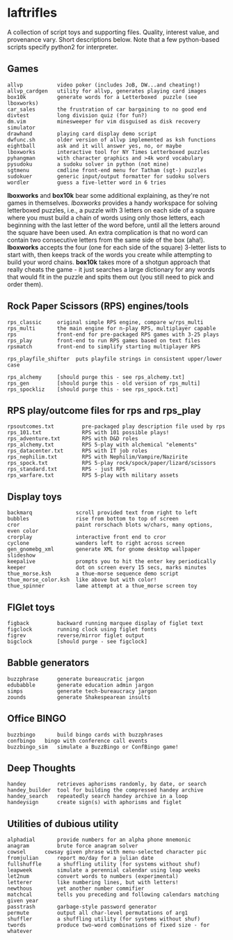 # laftrifles
A collection of script toys and supporting files.  Quality, interest value, and provenance vary.
Short descriptions below.  Note that a few python-based scripts specify python2 for interpreter.

## Games
```
allvp           video poker (includes JoB, DW...and cheating!)
allvp_cardgen   utility for allvp, generates playing card images
box10k          generate words for a Letterboxed  puzzle (see lboxworks)
car_sales       the frustration of car bargaining to no good end
divtest         long division quiz (for fun?)
dm.vim          minesweeper for vim disguised as disk recovery simulator
drawhand        playing card display demo script
dwfunc.sh       older version of allvp implemented as ksh functions
eightball       ask and it will answer yes, no, or maybe
lboxworks       interactive tool for NY Times Letterboxed puzzles
pyhangman       with character graphics and >4k word vocabulary
pysudoku        a sudoku solver in python (not mine)
sgtmenu         cmdline front-end menu for Tatham (sgt-) puzzles
sudokuer        generic input/output formatter for sudoku solvers
wordler         guess a five-letter word in 6 tries
```

**lboxworks** and **box10k** bear some additional explaining, as they're not
games in themselves.  *lboxworks* provides a handy workspace for solving
letterboxed puzzles, i.e., a puzzle with 3 letters on each side of a square
where you must build a chain of words using only those letters, each beginning
with the last letter of the word before, until all the letters around the
square have been used.  An extra complication is that no word can contain two
consecutive letters from the same side of the box (aha!).  **lboxworks**
accepts the four (one for each side of the square) 3-letter lists to start
with, then keeps track of the words you create while attempting to build your
word chains.  **box10k** takes more of a shotgun approach that really cheats
the game - it just searches a large dictionary for any words that would fit in
the puzzle and spits them out (you still need to pick and order them).


## Rock Paper Scissors (RPS) engines/tools
```
rps_classic     original simple RPS engine, compare w/rps_multi
rps_multi       the main engine for n-play RPS, multiplayer capable
rps             front-end for pre-packaged RPS games with 3-25 plays
rps_play        front-end to run RPS games based on text files
rpsmatch        front-end to simplify starting multiplayer RPS

rps_playfile_shifter  puts playfile strings in consistent upper/lower case

rps_alchemy     [should purge this - see rps_alchemy.txt]
rps_gen         [should purge this - old version of rps_multi]
rps_spockliz    [should purge this - see rps_spock.txt]

```

## RPS play/outcome files for rps and rps_play
```
rpsoutcomes.txt         pre-packaged play description file used by rps
rps_101.txt             RPS with 101 possible plays!
rps_adventure.txt       RPS with D&D roles
rps_alchemy.txt         RPS 5-play with alchemical "elements"
rps_datacenter.txt      RPS with IT job roles
rps_nephilim.txt        RPS with Nephilim/Vampire/Nazirite
rps_spock.txt           RPS 5-play rock/spock/paper/lizard/scissors
rps_standard.txt        RPS - just RPS
rps_warfare.txt         RPS 5-play with military assets
```

## Display toys
```
backmarq              scroll provided text from right to left
bubbles               rise from bottom to top of screen
cror                  paint rorschach blots w/chars, many options, even color
crorplay              interactive front end to cror
cyclone               wanders left to right across screen
gen_gnomebg_xml       generate XML for gnome desktop wallpaper slideshow
keepalive             prompts you to hit the enter key periodically
keeper                dot on screen every 15 secs, marks minutes
thue_morse.ksh        a thue-morse sequence demo script
thue_morse_color.ksh  like above but with color!
thue_spinner          lame attempt at a thue_morse screen toy

```


## FIGlet toys
```
figback         backward running marquee display of figlet text
figclock        running clock using figlet fonts
figrev          reverse/mirror figlet output
bigclock        [should purge - see figclock]
```


## Babble generators
```
buzzphrase      generate bureaucratic jargon
edubabble       generate education admin jargon
simps           generate tech-bureaucracy jargon
zounds          generate Shakespearean insults
```

## Office BINGO
```
buzzbingo       build bingo cards with buzzphrases
confbingo	bingo with conference call events
buzzbingo_sim   simulate a BuzzBingo or ConfBingo game!
```


## Deep Thoughts
```
handey          retrieves aphorisms randomly, by date, or search
handey_builder  tool for building the compressed handey archive
handey_search   repeatedly search handey archive in a loop
handeysign      create sign(s) with aphorisms and figlet
```

## Utilities of dubious utility
```
alphadial       provide numbers for an alpha phone mnemonic
anagram         brute force anagram solver
cowsel		cowsay given phrase with menu-selected character pic
fromjulian      report mo/day for a julian date
fullshuffle     a shuffling utility (for systems without shuf)
leapweek        simulate a perennial calendar using leap weeks
let2num         convert words to numbers (experimental)
letterer        like numbering lines, but with letters!
newthous        yet another number commifier
matchcal        tells you preceding and following calendars matching given year
passtrash       garbage-style password generator
permute         output all char-level permutations of arg1
shuffler        a shuffling utility (for systems without shuf)
twords          produce two-word combinations of fixed size - for whatever
```
